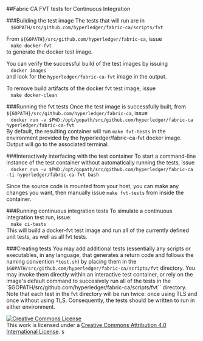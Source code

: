 ##Fabric CA FVT tests for Continuous Integration<br>

###Building the test image
The tests that will run are in  
&nbsp;&nbsp;&nbsp;``$GOPATH/src/github.com/hyperledger/fabric-ca/scripts/fvt``  

From ``${GOPATH}/src/github.com/hyperledger/fabric-ca``, issue  
&nbsp;&nbsp;&nbsp;``make docker-fvt``  
to generate the docker test image.

You can verify the successful build of the test images by issuing  
&nbsp;&nbsp;&nbsp;``docker images``  
and look for the ``hyperledger/fabric-ca-fvt`` image in the output.  

To remove build artifacts of the docker fvt test image, issue  
&nbsp;&nbsp;&nbsp;``make docker-clean``<br>

###Running the fvt tests
Once the test image is successfully built, from ``${GOPATH}/src/github.com/hyperledger/fabric-ca``, issue  
&nbsp;&nbsp;&nbsp;``docker run -v $PWD:/opt/gopath/src/github.com/hyperledger/fabric-ca hyperledger/fabric-ca-fvt``  
By default, the resulting container will run ``make fvt-tests`` in the environment provided by the hyperledger/fabric-ca-fvt docker image. Output will go to the associated terminal.<br>

###Interactively interfacing with the test container
To start a command-line instance of the test container without automatically running the tests, issue  
&nbsp;&nbsp;&nbsp;``docker run -v $PWD:/opt/gopath/src/github.com/hyperledger/fabric-ca -ti hyperledger/fabric-ca-fvt bash``

Since the source code is mounted from your host, you can make any changes you want, then manually issue ``make fvt-tests`` from inside the container.<br>

###Running continuous integration tests
To simulate a continuous integration test run, issue:  
&nbsp;&nbsp;&nbsp;``make ci-tests``  
This will build a docker-fvt test image and run all of the currently defined unit tests, as well as all fvt tests.<br>

###Creating tests
You may add additional tests (essentially any scripts or executables, in any language, that generates a return code and follows the naming convention `*test.sh`) by placing them in the ``$GOPATH/src/github.com/hyperledger/fabric-ca/scripts/fvt`` directory. You may invoke them directly within an interactive test container, or rely on the image's default command to succesively run all of the tests in the `$GOPATH/src/github.com/hyperledger/fabric-ca/scripts/fvt`` directory. Note that each test in the fvt directory will be run twice: once using TLS and once without using TLS. Consequently, the tests should be written to run in either environment.

<a rel="license" href="http://creativecommons.org/licenses/by/4.0/"><img alt="Creative Commons License" style="border-width:0" src="https://i.creativecommons.org/l/by/4.0/88x31.png" /></a><br />This work is licensed under a <a rel="license" href="http://creativecommons.org/licenses/by/4.0/">Creative Commons Attribution 4.0 International License</a>.
s
